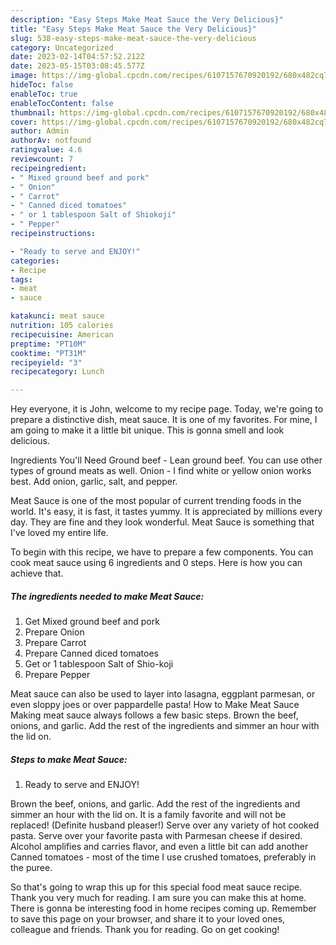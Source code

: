 ```yaml
---
description: "Easy Steps Make Meat Sauce the Very Delicious}"
title: "Easy Steps Make Meat Sauce the Very Delicious}"
slug: 538-easy-steps-make-meat-sauce-the-very-delicious
category: Uncategorized
date: 2023-02-14T04:57:52.212Z
date: 2023-05-15T03:08:45.577Z
image: https://img-global.cpcdn.com/recipes/6107157670920192/680x482cq70/meat-sauce-recipe-main-photo.jpg
hideToc: false
enableToc: true
enableTocContent: false
thumbnail: https://img-global.cpcdn.com/recipes/6107157670920192/680x482cq70/meat-sauce-recipe-main-photo.jpg
cover: https://img-global.cpcdn.com/recipes/6107157670920192/680x482cq70/meat-sauce-recipe-main-photo.jpg
author: Admin
authorAv: notfound
ratingvalue: 4.6
reviewcount: 7
recipeingredient:
- " Mixed ground beef and pork"
- " Onion"
- " Carrot"
- " Canned diced tomatoes"
- " or 1 tablespoon Salt of Shiokoji"
- " Pepper"
recipeinstructions:

- "Ready to serve and ENJOY!"
categories:
- Recipe
tags:
- meat
- sauce

katakunci: meat sauce 
nutrition: 105 calories
recipecuisine: American
preptime: "PT10M"
cooktime: "PT31M"
recipeyield: "3"
recipecategory: Lunch

---
```



Hey everyone, it is John, welcome to my recipe page. Today, we're going to prepare a distinctive dish, meat sauce. It is one of my favorites. For mine, I am going to make it a little bit unique. This is gonna smell and look delicious.

Ingredients You&#39;ll Need Ground beef - Lean ground beef. You can use other types of ground meats as well. Onion - I find white or yellow onion works best. Add onion, garlic, salt, and pepper.

Meat Sauce is one of the most popular of current trending foods in the world. It's easy, it is fast, it tastes yummy. It is appreciated by millions every day. They are fine and they look wonderful. Meat Sauce is something that I've loved my entire life.


To begin with this recipe, we have to prepare a few components. You can cook meat sauce using 6 ingredients and 0 steps. Here is how you can achieve that.

<!--inarticleads1-->

##### The ingredients needed to make Meat Sauce:

1. Get  Mixed ground beef and pork
1. Prepare  Onion
1. Prepare  Carrot
1. Prepare  Canned diced tomatoes
1. Get  or 1 tablespoon Salt of Shio-koji
1. Prepare  Pepper


Meat sauce can also be used to layer into lasagna, eggplant parmesan, or even sloppy joes or over pappardelle pasta! How to Make Meat Sauce Making meat sauce always follows a few basic steps. Brown the beef, onions, and garlic. Add the rest of the ingredients and simmer an hour with the lid on. 

<!--inarticleads2-->

##### Steps to make Meat Sauce:


1. Ready to serve and ENJOY!

Brown the beef, onions, and garlic. Add the rest of the ingredients and simmer an hour with the lid on. It is a family favorite and will not be replaced! (Definite husband pleaser!) Serve over any variety of hot cooked pasta. Serve over your favorite pasta with Parmesan cheese if desired. Alcohol amplifies and carries flavor, and even a little bit can add another Canned tomatoes - most of the time I use crushed tomatoes, preferably in the puree. 

So that's going to wrap this up for this special food meat sauce recipe. Thank you very much for reading. I am sure you can make this at home. There is gonna be interesting food in home recipes coming up. Remember to save this page on your browser, and share it to your loved ones, colleague and friends. Thank you for reading. Go on get cooking!
